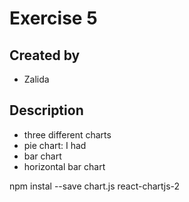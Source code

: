 # Exercise 5

## Created by
- Zalida

## Description 
- three different charts
- pie chart: I had 
- bar chart
- horizontal bar chart

npm instal --save chart.js react-chartjs-2
